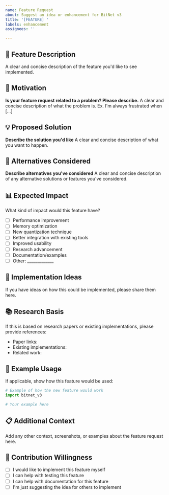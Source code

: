 ```yaml
---
name: Feature Request
about: Suggest an idea or enhancement for BitNet v3
title: '[FEATURE] '
labels: enhancement
assignees: ''

---
```


## 🚀 Feature Description
A clear and concise description of the feature you'd like to see implemented.

## 🎯 Motivation
**Is your feature request related to a problem? Please describe.**
A clear and concise description of what the problem is. Ex. I'm always frustrated when [...]

## 💡 Proposed Solution
**Describe the solution you'd like**
A clear and concise description of what you want to happen.

## 🔄 Alternatives Considered
**Describe alternatives you've considered**
A clear and concise description of any alternative solutions or features you've considered.

## 📊 Expected Impact
What kind of impact would this feature have?
- [ ] Performance improvement
- [ ] Memory optimization  
- [ ] New quantization technique
- [ ] Better integration with existing tools
- [ ] Improved usability
- [ ] Research advancement
- [ ] Documentation/examples
- [ ] Other: _____________

## 🧪 Implementation Ideas
If you have ideas on how this could be implemented, please share them here.

## 📚 Research Basis
If this is based on research papers or existing implementations, please provide references:
- Paper links:
- Existing implementations:
- Related work:

## 🎨 Example Usage
If applicable, show how this feature would be used:

```python
# Example of how the new feature would work
import bitnet_v3

# Your example here
```

## 📋 Additional Context
Add any other context, screenshots, or examples about the feature request here.

## 🤝 Contribution Willingness
- [ ] I would like to implement this feature myself
- [ ] I can help with testing this feature
- [ ] I can help with documentation for this feature
- [ ] I'm just suggesting the idea for others to implement
